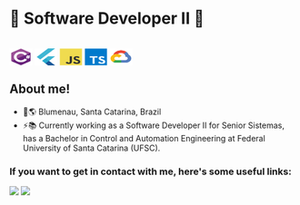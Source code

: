 # 🔻 Software Developer II 🔻 
<div style="display: inline_block"><br>
  <img align="center" alt="HB-Csharp" height="30" width="40" src="https://raw.githubusercontent.com/devicons/devicon/master/icons/csharp/csharp-original.svg">
  <img align="center" alt="HB-Flutter" height="30" width="40" src="https://raw.githubusercontent.com/devicons/devicon/master/icons/flutter/flutter-original.svg">
  <img align="center" alt="HB-Js" height="30" width="40" src="https://raw.githubusercontent.com/devicons/devicon/master/icons/javascript/javascript-original.svg">
  <img align="center" alt="HB-Ts" height="30" width="40" src="https://raw.githubusercontent.com/devicons/devicon/master/icons/typescript/typescript-original.svg">
  <img align="center" alt="HB-Gcp" height="30" width="40" src="https://raw.githubusercontent.com/devicons/devicon/master/icons/googlecloud/googlecloud-original.svg">
</div>

## About me!
- 📍🌎 Blumenau, Santa Catarina, Brazil
- ⚡📚 Currently working as a Software Developer II for Senior Sistemas, has a Bachelor in Control and Automation Engineering at Federal University of Santa Catarina (UFSC).

### If you want to get in contact with me, here's some useful links:
<div> 
  <a href = "mailto:henriquebnu.buzzi@gmail.com"><img src="https://img.shields.io/badge/-Gmail-%23333?style=for-the-badge&logo=gmail&logoColor=white" target="_blank"></a>
  <a href="https://www.linkedin.com/in/henriquebnu-buzzi/" target="_blank"><img src="https://img.shields.io/badge/-LinkedIn-%230077B5?style=for-the-badge&logo=linkedin&logoColor=white" target="_blank"></a>
  
